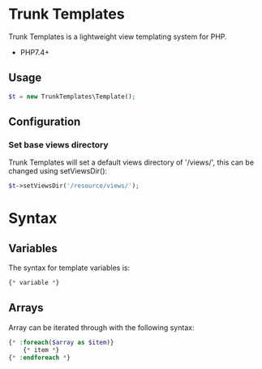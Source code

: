 # Trunk Templates

Trunk Templates is a lightweight view templating system for PHP.

- PHP7.4+

## Usage
```php
$t = new TrunkTemplates\Template();
```

## Configuration

### Set base views directory
Trunk Templates will set a default views directory of '/views/', this can be changed using setViewsDir():
```php
$t->setViewsDir('/resource/views/');
```

# Syntax
## Variables

The syntax for template variables is:
```php
{* variable *}
```
## Arrays
Array can be iterated through with the following syntax:
```php
{* :foreach($array as $item)}
    {* item *}
{* :endforeach *}
```
